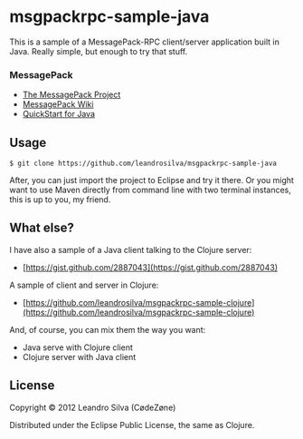 # msgpackrpc-sample-java

This is a sample of a MessagePack-RPC client/server application built in Java. Really simple, but enough to try that stuff.

### MessagePack

* [The MessagePack Project](http://msgpack.org)
* [MessagePack Wiki](http://wiki.msgpack.org/display/MSGPACK/Home)
* [QuickStart for Java](http://wiki.msgpack.org/display/MSGPACK/QuickStart+for+Java)

## Usage

    $ git clone https://github.com/leandrosilva/msgpackrpc-sample-java

After, you can just import the project to Eclipse and try it there. Or you might want to use Maven directly from command line with two terminal instances, this is up to you, my friend.

## What else?

I have also a sample of a Java client talking to the Clojure server:

* [https://gist.github.com/2887043](https://gist.github.com/2887043)

A sample of client and server in Clojure:

* [https://github.com/leandrosilva/msgpackrpc-sample-clojure](https://github.com/leandrosilva/msgpackrpc-sample-clojure)

And, of course, you can mix them the way you want:

* Java serve with Clojure client
* Clojure server with Java client

## License

Copyright © 2012 Leandro Silva (CødeZøne)

Distributed under the Eclipse Public License, the same as Clojure.
